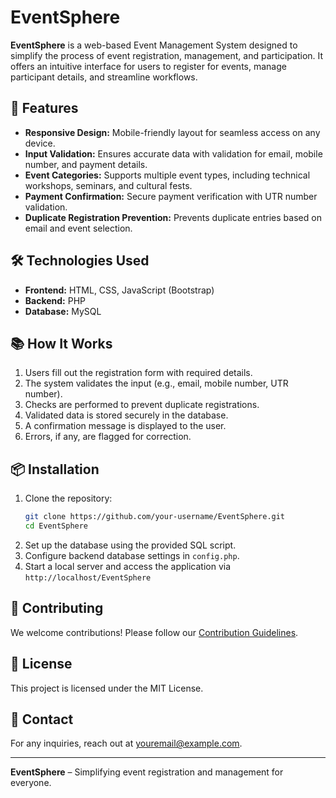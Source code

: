 # EventSphere

**EventSphere** is a web-based Event Management System designed to simplify the process of event registration, management, and participation. It offers an intuitive interface for users to register for events, manage participant details, and streamline workflows.

## 🚀 Features
- **Responsive Design:** Mobile-friendly layout for seamless access on any device.
- **Input Validation:** Ensures accurate data with validation for email, mobile number, and payment details.
- **Event Categories:** Supports multiple event types, including technical workshops, seminars, and cultural fests.
- **Payment Confirmation:** Secure payment verification with UTR number validation.
- **Duplicate Registration Prevention:** Prevents duplicate entries based on email and event selection.

## 🛠️ Technologies Used
- **Frontend:** HTML, CSS, JavaScript (Bootstrap)
- **Backend:** PHP
- **Database:** MySQL

## 📚 How It Works
1. Users fill out the registration form with required details.
2. The system validates the input (e.g., email, mobile number, UTR number).
3. Checks are performed to prevent duplicate registrations.
4. Validated data is stored securely in the database.
5. A confirmation message is displayed to the user.
6. Errors, if any, are flagged for correction.

## 📦 Installation
1. Clone the repository:
   ```bash
   git clone https://github.com/your-username/EventSphere.git
   cd EventSphere
   ```
2. Set up the database using the provided SQL script.
3. Configure backend database settings in `config.php`.
4. Start a local server and access the application via `http://localhost/EventSphere`

## 🤝 Contributing
We welcome contributions! Please follow our [Contribution Guidelines](CONTRIBUTING.md).

## 📄 License
This project is licensed under the MIT License.

## 📧 Contact
For any inquiries, reach out at [youremail@example.com](mailto:youremail@example.com).

---
**EventSphere** – Simplifying event registration and management for everyone.

